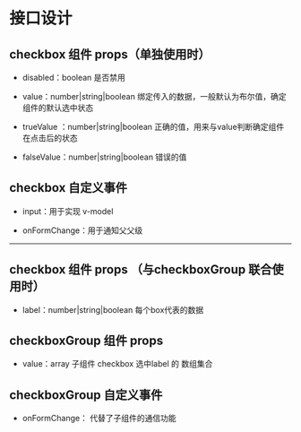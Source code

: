 # 接口设计

## checkbox 组件 props（单独使用时）

- disabled：boolean 是否禁用

- value：number|string|boolean  绑定传入的数据，一般默认为布尔值，确定组件的默认选中状态

- trueValue ：number|string|boolean   正确的值，用来与value判断确定组件在点击后的状态

- falseValue：number|string|boolean   错误的值

## checkbox 自定义事件

- input：用于实现 v-model

- onFormChange：用于通知父父级

***

## checkbox 组件 props （与checkboxGroup 联合使用时）

- label：number|string|boolean  每个box代表的数据

## checkboxGroup 组件 props

- value：array  子组件 checkbox 选中label 的 数组集合 

## checkboxGroup 自定义事件

- onFormChange： 代替了子组件的通信功能



